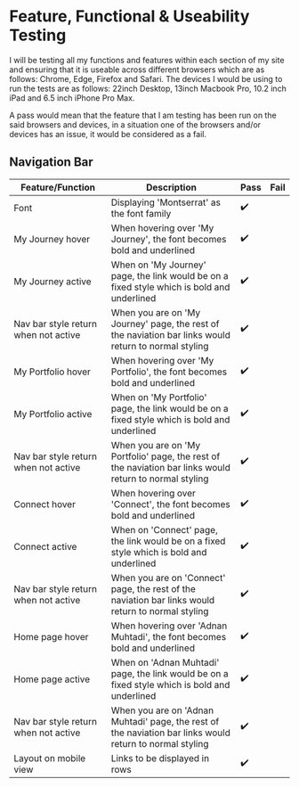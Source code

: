 # Feature, Functional & Useability Testing

I will be testing all my functions and features within each section of my site and ensuring that it is useable across different browsers which are as follows: Chrome, Edge, Firefox and Safari. The devices I would be using to run the tests are as follows: 22inch Desktop, 13inch Macbook Pro, 10.2 inch iPad and 6.5 inch iPhone Pro Max.

A pass would mean that the feature that I am testing has been run on the said browsers and devices, in a situation one of the browsers and/or devices has an issue, it would be considered as a fail.

## Navigation Bar

Feature/Function | Description | Pass | Fail
------------ | ------------- | ------------- | -------------
Font | Displaying 'Montserrat' as the font family | :heavy_check_mark:  |
My Journey hover | When hovering over 'My Journey', the font becomes bold and underlined | :heavy_check_mark: |
My Journey active | When on 'My Journey' page, the link would be on a fixed style which is bold and underlined | :heavy_check_mark: |
Nav bar style return when not active | When you are on 'My Journey' page, the rest of the naviation bar links would return to normal styling  | :heavy_check_mark: |
My Portfolio hover | When hovering over 'My Portfolio', the font becomes bold and underlined | :heavy_check_mark: |
My Portfolio active | When on 'My Portfolio' page, the link would be on a fixed style which is bold and underlined | :heavy_check_mark: |
Nav bar style return when not active |  When you are on 'My Portfolio' page, the rest of the naviation bar links would return to normal styling  | :heavy_check_mark: |
Connect hover | When hovering over 'Connect', the font becomes bold and underlined | :heavy_check_mark: |
Connect active | When on 'Connect' page, the link would be on a fixed style which is bold and underlined | :heavy_check_mark: |
Nav bar style return when not active |  When you are on 'Connect' page, the rest of the naviation bar links would return to normal styling  | :heavy_check_mark: |
Home page hover | When hovering over 'Adnan Muhtadi', the font becomes bold and underlined | :heavy_check_mark: |
Home page active | When on 'Adnan Muhtadi' page, the link would be on a fixed style which is bold and underlined | :heavy_check_mark: |
Nav bar style return when not active |  When you are on 'Adnan Muhtadi' page, the rest of the naviation bar links would return to normal styling  | :heavy_check_mark: |
Layout on mobile view | Links to be displayed in rows | :heavy_check_mark:  |
